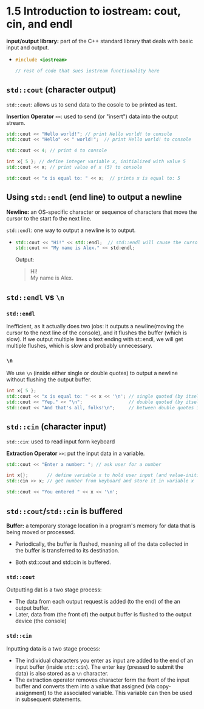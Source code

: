 # 1.5 Introduction to iostream: cout, cin, and endl

**input/output library:** part of the C++ standard library that deals with basic input and output.
* ```cpp
  #include <iostream>

  // rest of code that sues iostream functionality here
  ```

## `std::cout` (character output)
`std::cout`: allows us to send data to the cosole to be printed as text.

**Insertion Operator** `<<`: used to send (or "insert") data into the output stream.

```cpp
std::cout << "Hello world!"; // print Hello world! to console
std::cout << "Hello" << " world!";  // print Hello world! to console

std::cout << 4; // print 4 to console

int x{ 5 }; // define integer variable x, initialized with value 5
std::cout << x; // print value of x (5) to console

std::cout << "x is equal to: " << x;  // prints x is equal to: 5
```
## Using `std::endl` (end line) to output a newline

**Newline:** an OS-specific character or sequence of characters that move the cursor to the start fo the next line.

`std::endl`: one way to output a newline is to output.
* ```cpp
  std::cout << "Hi!" << std::endl;  // std::endl will cause the cursor to move to the next line
  std::cout << "My name is Alex." << std:endl;
  ```
  Output:
  >Hi!\
  My name is Alex.

## `std::endl` vs `\n`

### `std::endl`
Inefficient, as it actually does two jobs: it outputs a newline(moving the cursor to the next line of the console), and it flushes the buffer (which is slow). If we output multiple lines o text ending with st::endl, we will get multiple flushes, which is slow and probably unnecessary.

### `\n`
We use `\n` (inside either single or double quotes) to output a newline without flushing the output buffer.

```cpp
int x{ 5 };
std::cout << "x is equal to: " << x << '\n'; // single quoted (by itself) (conventional)
std::cout << "Yep." << "\n";                 // double quoted (by itself) (unconventional but okay)
std::cout << "And that's all, folks!\n";     // between double quotes in existing text (conventional)
```
## `std::cin` (character input)

`std::cin`: used to read input form keyboard

**Extraction Operator** `>>`: put the input data in a variable.

```cpp
std::cout << "Enter a number: "; // ask user for a number

int x{};       // define variable x to hold user input (and value-initialize it)
std::cin >> x; // get number from keyboard and store it in variable x

std::cout << "You entered " << x << '\n';
```
## `std::cout`/`std::cin` is buffered

**Buffer:** a temporary storage location in a program's memory for data that is being moved or processed.

* Periodically, the buffer is flushed, meaning all of the data collected in the buffer is transferred to its destination.

* Both std::cout and std::cin is buffered.

### `std::cout`

Outputting dat is a two stage process:
* The data from each output request is added (to the end) of the an output buffer.
* Later, data from (the front of) the output buffer is flushed to the output device (the console)

### `std::cin`

Inputting data is a two stage process:
* The individual characters you enter as input are added to the end of an input buffer (inside `std::cin`). The enter key (pressed to submit the data) is also stored as a `\n` character.
* The extraction operator removes character form the front of the input buffer and converts them into a value that assigned (via copy-assignment) to the associated variable. This variable can then be used in subsequent statements.
